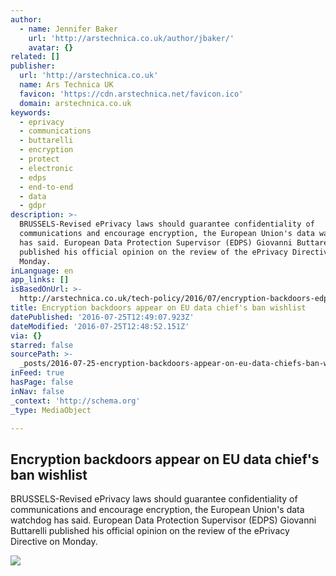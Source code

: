 ```yaml
---
author:
  - name: Jennifer Baker
    url: 'http://arstechnica.co.uk/author/jbaker/'
    avatar: {}
related: []
publisher:
  url: 'http://arstechnica.co.uk'
  name: Ars Technica UK
  favicon: 'https://cdn.arstechnica.net/favicon.ico'
  domain: arstechnica.co.uk
keywords:
  - eprivacy
  - communications
  - buttarelli
  - encryption
  - protect
  - electronic
  - edps
  - end-to-end
  - data
  - gdpr
description: >-
  BRUSSELS-Revised ePrivacy laws should guarantee confidentiality of
  communications and encourage encryption, the European Union's data watchdog
  has said. European Data Protection Supervisor (EDPS) Giovanni Buttarelli
  published his official opinion on the review of the ePrivacy Directive on
  Monday.
inLanguage: en
app_links: []
isBasedOnUrl: >-
  http://arstechnica.co.uk/tech-policy/2016/07/encryption-backdoors-edps-ban-wishlist/
title: Encryption backdoors appear on EU data chief's ban wishlist
datePublished: '2016-07-25T12:49:07.923Z'
dateModified: '2016-07-25T12:48:52.151Z'
via: {}
starred: false
sourcePath: >-
  _posts/2016-07-25-encryption-backdoors-appear-on-eu-data-chiefs-ban-wishlist.md
inFeed: true
hasPage: false
inNav: false
_context: 'http://schema.org'
_type: MediaObject

---
```

<article style=""><h1>Encryption backdoors appear on EU data chief's ban wishlist</h1><p>BRUSSELS-Revised ePrivacy laws should guarantee confidentiality of communications and encourage encryption, the European Union's data watchdog has said. European Data Protection Supervisor (EDPS) Giovanni Buttarelli published his official opinion on the review of the ePrivacy Directive on Monday.</p><img src="http://cdn.arstechnica.net/wp-content/uploads/sites/3/2016/07/960-640x360.jpg" /></article>